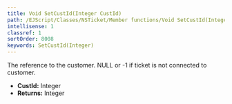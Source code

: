 ```yaml
---
title: Void SetCustId(Integer CustId)
path: /EJScript/Classes/NSTicket/Member functions/Void SetCustId(Integer p_0)
intellisense: 1
classref: 1
sortOrder: 8008
keywords: SetCustId(Integer)
---
```



The reference to the customer. NULL or -1 if ticket is not connected to customer.



* **CustId:** Integer
* **Returns:** Integer


